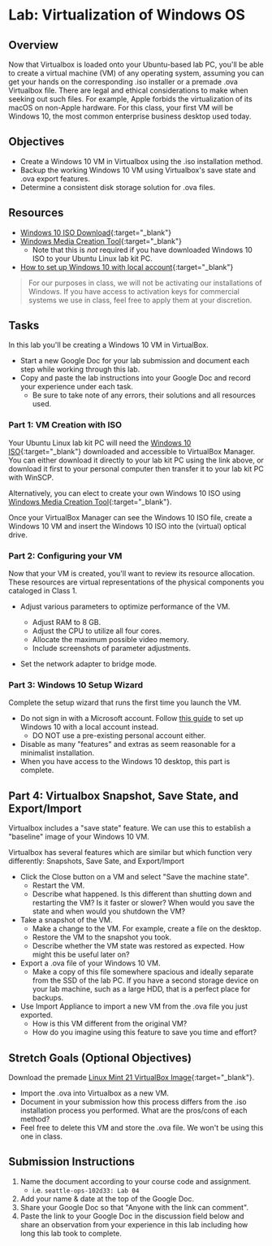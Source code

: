 # Lab: Virtualization of Windows OS

## Overview

Now that Virtualbox is loaded onto your Ubuntu-based lab PC, you'll be able to create a virtual machine (VM) of any operating system, assuming you can get your hands on the corresponding .iso installer or a premade .ova Virtualbox file. There are legal and ethical considerations to make when seeking out such files. For example, Apple forbids the virtualization of its macOS on non-Apple hardware. For this class, your first VM will be Windows 10, the most common enterprise business desktop used today.

## Objectives

- Create a Windows 10 VM in Virtualbox using the .iso installation method.
- Backup the working Windows 10 VM using Virtualbox's save state and .ova export features.
- Determine a consistent disk storage solution for .ova files.

## Resources

- [Windows 10 ISO Download](https://www.icloud.com/iclouddrive/01azgWsJOfzZaBbAj-G3sLWTg#Windows10){:target="_blank"}
- [Windows Media Creation Tool](https://www.microsoft.com/en-us/software-download/windows10){:target="_blank"}
  - Note that this is *not* required if you have downloaded Windows 10 ISO to your Ubuntu Linux lab kit PC.
- [How to set up Windows 10 with local account](https://www.windowscentral.com/how-set-windows-10-local-account){:target="_blank"}

> For our purposes in class, we will not be activating our installations of Windows. If you have access to activation keys for commercial systems we use in class, feel free to apply them at your discretion.

## Tasks

In this lab you'll be creating a Windows 10 VM in VirtualBox.

- Start a new Google Doc for your lab submission and document each step while working through this lab.
- Copy and paste the lab instructions into your Google Doc and record your experience under each task.
  - Be sure to take note of any errors, their solutions and all resources used.

### Part 1: VM Creation with ISO

Your Ubuntu Linux lab kit PC will need the [Windows 10 ISO](https://www.icloud.com/iclouddrive/01azgWsJOfzZaBbAj-G3sLWTg#Windows10){:target="_blank"} downloaded and accessible to VirtualBox Manager. You can either download it directly to your lab kit PC using the link above, or download it first to your personal computer then transfer it to your lab kit PC with WinSCP.

Alternatively, you can elect to create your own Windows 10 ISO using [Windows Media Creation Tool](https://www.microsoft.com/en-us/software-download/windows10){:target="_blank"}.

Once your VirtualBox Manager can see the Windows 10 ISO file, create a Windows 10 VM and insert the Windows 10 ISO into the (virtual) optical drive.

### Part 2: Configuring your VM

Now that your VM is created, you'll want to review its resource allocation. These resources are virtual representations of the physical components you cataloged in Class 1.

- Adjust various parameters to optimize performance of the VM.
  - Adjust RAM to 8 GB.
  - Adjust the CPU to utilize all four cores.
  - Allocate the maximum possible video memory.
  - Include screenshots of parameter adjustments.

- Set the network adapter to bridge mode.

### Part 3: Windows 10 Setup Wizard

Complete the setup wizard that runs the first time you launch the VM.
  - Do not sign in with a Microsoft account. Follow [this guide](https://www.windowscentral.com/how-set-windows-10-local-account) to set up Windows 10 with a local account instead.
    - DO NOT use a pre-existing personal account either.
  - Disable as many "features" and extras as seem reasonable for a minimalist installation.
  - When you have access to the Windows 10 desktop, this part is complete.

## Part 4: Virtualbox Snapshot, Save State, and Export/Import

Virtualbox includes a "save state" feature. We can use this to establish a "baseline" image of your Windows 10 VM.

Virtualbox has several features which are similar but which function very differently: Snapshots, Save Sate, and Export/Import

- Click the Close button on a VM and select "Save the machine state".
  - Restart the VM.
  - Describe what happened. Is this different than shutting down and restarting the VM? Is it faster or slower? When would you save the state and when would you shutdown the VM?
- Take a snapshot of the VM.
  - Make a change to the VM. For example, create a file on the desktop.
  - Restore the VM to the snapshot you took.
  - Describe whether the VM state was restored as expected. How might this be useful later on?
- Export a .ova file of your Windows 10 VM.
  - Make a copy of this file somewhere spacious and ideally separate from the SSD of the lab PC. If you have a second storage device on your lab machine, such as a large HDD, that is a perfect place for backups.
- Use Import Appliance to import a new VM from the .ova file you just exported.
  - How is this VM different from the original VM?
  - How do you imagine using this feature to save you time and effort?

## Stretch Goals (Optional Objectives)

Download the premade [Linux Mint 21 VirtualBox Image](https://www.linuxvmimages.com/images/linuxmint-21/){:target="_blank"}.
- Import the .ova into Virtualbox as a new VM.
- Document in your submission how this process differs from the .iso installation process you performed. What are the pros/cons of each method?
- Feel free to delete this VM and store the .ova file. We won't be using this one in class.

## Submission Instructions

1. Name the document according to your course code and assignment.
   - i.e. `seattle-ops-102d33: Lab 04`
1. Add your name & date at the top of the Google Doc.
1. Share your Google Doc so that "Anyone with the link can comment".
1. Paste the link to your Google Doc in the discussion field below and share an observation from your experience in this lab including how long this lab took to complete.
